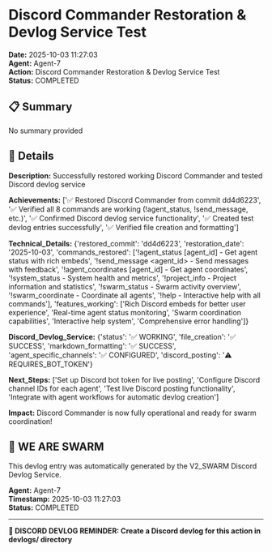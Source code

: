 # Discord Commander Restoration & Devlog Service Test

**Date:** 2025-10-03 11:27:03  
**Agent:** Agent-7  
**Action:** Discord Commander Restoration & Devlog Service Test  
**Status:** COMPLETED

## 📋 Summary

No summary provided

## 🎯 Details

**Description:** Successfully restored working Discord Commander and tested Discord devlog service

**Achievements:** ['✅ Restored Discord Commander from commit dd4d6223', '✅ Verified all 8 commands are working (!agent_status, !send_message, etc.)', '✅ Confirmed Discord devlog service functionality', '✅ Created test devlog entries successfully', '✅ Verified file creation and formatting']

**Technical_Details:** {'restored_commit': 'dd4d6223', 'restoration_date': '2025-10-03', 'commands_restored': ['!agent_status [agent_id] - Get agent status with rich embeds', '!send_message <agent_id> <message> - Send messages with feedback', '!agent_coordinates [agent_id] - Get agent coordinates', '!system_status - System health and metrics', '!project_info - Project information and statistics', '!swarm_status - Swarm activity overview', '!swarm_coordinate <message> - Coordinate all agents', '!help - Interactive help with all commands'], 'features_working': ['Rich Discord embeds for better user experience', 'Real-time agent status monitoring', 'Swarm coordination capabilities', 'Interactive help system', 'Comprehensive error handling']}

**Discord_Devlog_Service:** {'status': '✅ WORKING', 'file_creation': '✅ SUCCESS', 'markdown_formatting': '✅ SUCCESS', 'agent_specific_channels': '✅ CONFIGURED', 'discord_posting': '⚠️ REQUIRES_BOT_TOKEN'}

**Next_Steps:** ['Set up Discord bot token for live posting', 'Configure Discord channel IDs for each agent', 'Test live Discord posting functionality', 'Integrate with agent workflows for automatic devlog creation']

**Impact:** Discord Commander is now fully operational and ready for swarm coordination!

## 🐝 WE ARE SWARM

This devlog entry was automatically generated by the V2_SWARM Discord Devlog Service.

**Agent:** Agent-7  
**Timestamp:** 2025-10-03 11:27:03  
**Status:** COMPLETED

---

**📝 DISCORD DEVLOG REMINDER: Create a Discord devlog for this action in devlogs/ directory**
